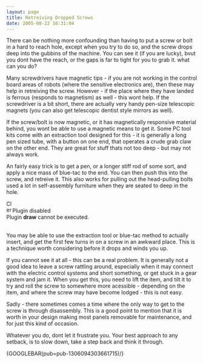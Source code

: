 ```yaml
---
layout: page
title: Retreiving Dropped Screws
date: 2005-08-22 10:31:04
---
```

<p>There can be nothing more confounding than having to put a screw or bolt in a hard to reach hole, except when you try to do so, and the screw drops deep into the gubbins of the machine. You can see it (if you are lucky), bvut you dont have the reach, or the gaps is far to tight for you to grab it. what can you do?
</p>
<p>Many screwdrivers have magnetic tips - if you are not working in the control board areas of robots (where the sensitive electronics are), then these may help in retreiving the screw. However - if the place where they have landed is ferrous (responds to magnetism) as well - this wont help. If the screwdriver is a bit short, there are actually very handy pen-size telescopic magnets (you can also get telescopic dentist style mirrors as well).
</p>
<p>If the screw/bolt is now magnetic, or it has magnetically responsive material behind, you wont be able to use a magnetic means to get it. Some PC tool kits come with an extraction tool designed for this - it is generally a long pen sized tube, with a button on one end, that operates a crude grab claw on the other end. They are great for stuff thats not too deep - but may not always work.
</p>
<p>An fairly easy trick is to get a pen, or a longer stiff rod of some sort, and apply a nice mass of blue-tac to the end. You can then push this into the screw, and retreive it. This also works for pulling out the head-pulling bolts used a lot in self-assembly furniture when they are seated to deep in the hole.
</p>
<div class="clearfix rbox error"><img alt="Close" class="rbox-close img-responsive" height="16" onclick="$(this).parent().fadeOut();" src="img/icons/close.png" title="Close" width="16"/><div class="rbox-title"><img alt="error" class="icon img-responsive" height="16" src="img/icons/information.png" title="error" width="16"/><span>Plugin disabled</span></div><div class="rbox-data">Plugin <strong>draw</strong> cannot be executed.</div></div>
<p>
<br/>You may be able to use the extraction tool or blue-tac method to actually insert, and get the first few turns in on a screw in an awkward place. This is a technique worth considering before it drops and winds you up.
</p>
<p>If you cannot see it at all - this can be a real problem. It is generally not a good idea to leave a screw rattling around, especially when it may connect with the electric control systems and short something, or get stuck in a gear system and jam it. When you get this, you need to lift the item, and tilt it to try and roll the screw to somewhere more acessible - depending on the item, and where the screw may have become lodged - this is not easy.
</p>
<p>Sadly - there sometimes comes a time where the only way to get to the screw is through disassembly. This is a good point to mention that it is worth in your design making most panels removable for maintenance, and for just this kind of occasion.
</p>
<p>Whatever you do, dont let it frustrate you. Your best approach to any setback, is to slow down, take a step back and think it through.
</p>
<p>{GOOGLEBAR(pub=pub-1306094303661715)/}
</p>
